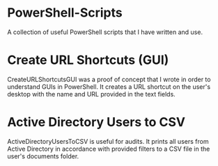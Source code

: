 # PowerShell-Scripts
A collection of useful PowerShell scripts that I have written and use.


# Create URL Shortcuts (GUI)
CreateURLShortcutsGUI was a proof of concept that I wrote in order to understand GUIs in PowerShell.
It creates a URL shortcut on the user's desktop with the name and URL provided in the text fields.


# Active Directory Users to CSV
ActiveDirectoryUsersToCSV is useful for audits. It prints all users from Active Directory in accordance with 
provided filters to a CSV file in the user's documents folder.
